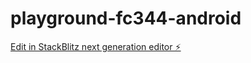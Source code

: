 # playground-fc344-android

[Edit in StackBlitz next generation editor ⚡️](https://stackblitz.com/~/github.com/SimbaNinja917/playground-fc344-android)